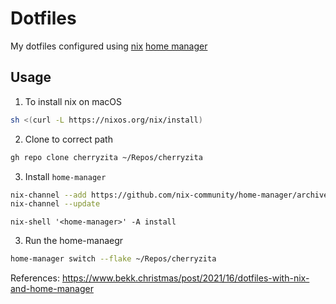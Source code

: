 # Dotfiles

My dotfiles configured using [nix](https://nixos.org) [home manager](https://github.com/nix-community/home-manager)

## Usage

1. To install nix on macOS

```sh
sh <(curl -L https://nixos.org/nix/install)
```

2. Clone to correct path

```sh
gh repo clone cherryzita ~/Repos/cherryzita
```

3. Install `home-manager`

```sh
nix-channel --add https://github.com/nix-community/home-manager/archive/master.tar.gz home-manager
nix-channel --update
```

```
nix-shell '<home-manager>' -A install
```

3. Run the home-manaegr

```sh
home-manager switch --flake ~/Repos/cherryzita
```

References:
<https://www.bekk.christmas/post/2021/16/dotfiles-with-nix-and-home-manager>
